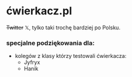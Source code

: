 # ćwierkacz.pl
~~Twitter~~ 𝕏, tylko taki trochę bardziej po Polsku.


### specjalne podziękowania dla:
- kolegów z klasy którzy testowali ćwierkacza:
    - Jyfryx
    - Hanik
